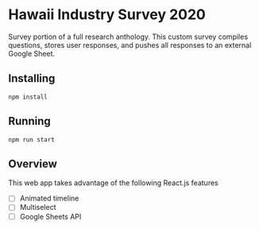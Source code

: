 # Hawaii Industry Survey 2020

Survey portion of a full research anthology. This custom survey compiles questions, stores user responses, and pushes all responses to an external Google Sheet.

## Installing

```
npm install
```

## Running

```
npm run start
```
## Overview
This web app takes advantage of the following React.js features

- [ ] Animated timeline
- [ ] Multiselect
- [ ] Google Sheets API
